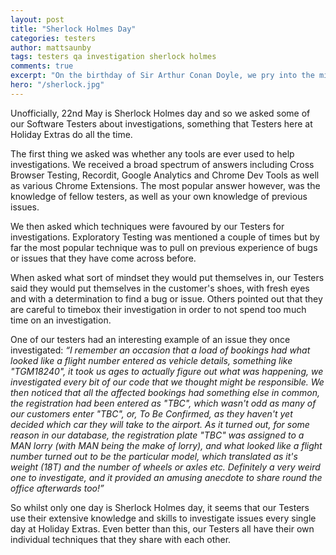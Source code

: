 ```yaml
---
layout: post
title: "Sherlock Holmes Day"
categories: testers
author: mattsaunby
tags: testers qa investigation sherlock holmes
comments: true
excerpt: "On the birthday of Sir Arthur Conan Doyle, we pry into the minds of our Software Testers and how they approach investigation tasks."
hero: "/sherlock.jpg"
---
```


Unofficially, 22nd May is Sherlock Holmes day and so we asked some of our Software Testers about investigations, something that Testers here at Holiday Extras do all the time.

The first thing we asked was whether any tools are ever used to help investigations. We received a broad spectrum of answers including Cross Browser Testing, Recordit, Google Analytics and Chrome Dev Tools as well as various Chrome Extensions. The most popular answer however, was the knowledge of fellow testers, as well as your own knowledge of previous issues.

We then asked which techniques were favoured by our Testers for investigations. Exploratory Testing was mentioned a couple of times but by far the most popular technique was to pull on previous experience of bugs or issues that they have come across before.

When asked what sort of mindset they would put themselves in, our Testers said they would put themselves in the customer's shoes, with fresh eyes and with a determination to find a bug or issue. Others pointed out that they are careful to timebox their investigation in order to not spend too much time on an investigation.

One of our testers had an interesting example of an issue they once investigated:
*“I remember an occasion that a load of bookings had what looked like a flight number entered as vehicle details, something like "TGM18240", it took us ages to actually figure out what was happening, we investigated every bit of our code that we thought might be responsible. We then noticed that all the affected bookings had something else in common, the registration had been entered as "TBC", which wasn't odd as many of our customers enter "TBC", or, To Be Confirmed, as they haven't yet decided which car they will take to the airport. As it turned out, for some reason in our database, the registration plate "TBC" was assigned to a MAN lorry (with MAN being the make of lorry), and what looked like a flight number turned out to be the particular model, which translated as it's weight (18T) and the number of wheels or axles etc. Definitely a very weird one to investigate, and it provided an amusing anecdote to share round the office afterwards too!”*

So whilst only one day is Sherlock Holmes day, it seems that our Testers use their extensive knowledge and skills to investigate issues every single day at Holiday Extras. Even better than this, our Testers all have their own individual techniques that they share with each other.
